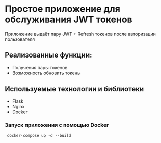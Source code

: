 # Простое приложение для обслуживания JWT токенов


Приложение выдаёт пару JWT + Refresh токенов после авторизации пользователя 

## Реализованные функции:
- Получения пары токенов
- Возможность обновить токены  

## Используемые технологии и библиотеки
- Flask
- Nginx
- Docker

### Запуск приложения с помощью Docker
```
 docker-compose up -d --build
```